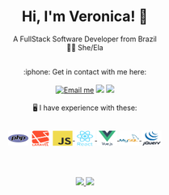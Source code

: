 <div align="center">


<!--
**veronica-silva/veronica-silva** is a ✨ _special_ ✨ repository because its `README.md` (this file) appears on your GitHub profile.

Here are some ideas to get you started:
-->
 # Hi, I'm Veronica! 👋
A FullStack Software Developer from Brazil 
  <br>
 :rainbow_flag:  She/Ela
</div>
<br>

<div style="display: inline_block">

<div style="display: inline_block">
<div align="center">
  :iphone: Get in contact with me here: 
  <div style="display: inline_block"><br>
    <a href="mailto:veronica.lima.silva@uni9.edu.br" target="_blank"><img src="https://img.shields.io/badge/-Gmail-%23333?style=for-the-badge&logo=gmail&logoColor=white" alt="Email me" title="Email me"></a>
    <a href="https://www.linkedin.com/in/veronica-l-silva/" target="_blank"><img src="https://img.shields.io/badge/-LinkedIn-%230077B5?style=for-the-badge&logo=linkedin&logoColor=white" target="_blank"></a> 
    <a href="https://api.whatsapp.com/send?phone=5511977370011" target="_blank"><img src="https://img.shields.io/badge/WhatsApp-25D366?style=for-the-badge&logo=whatsapp&logoColor=white" target="_blank"></a>
    </div>
</div> <br>
  

 
<div align="center"
     <p> 🖥️ I have experience with these: </p>
  <div style="display: inline_block"><br>
   <a href="https://www.linkedin.com/in/veronica-l-silva/" ><img align="center" alt="php" title="php" height="30" width="40" src="https://raw.githubusercontent.com/devicons/devicon/master/icons/php/php-original.svg"></a>
   <a href="https://www.linkedin.com/in/veronica-l-silva/"><img align="center" alt="Laravel" title="Laravel" height="30" width="40" src="https://raw.githubusercontent.com/devicons/devicon/master/icons/laravel/laravel-plain-wordmark.svg"></a>
   <a href="https://www.linkedin.com/in/veronica-l-silva/"> <img align="center" alt="JavaScript" title="JavaScript" height="30" width="40" src="https://raw.githubusercontent.com/devicons/devicon/master/icons/javascript/javascript-original.svg"> </a>
   <a href="https://www.linkedin.com/in/veronica-l-silva/"> <img align="center" alt="react" title="react" height="30" width="40" src="https://github.com/devicons/devicon/blob/v2.15.1/icons/react/react-original-wordmark.svg" />  </a>
   <a href="https://www.linkedin.com/in/veronica-l-silva/"> <img align="center" alt="VueJs" height="30" width="40" src="https://github.com/devicons/devicon/blob/v2.15.1/icons/vuejs/vuejs-original-wordmark.svg" />  </a>
      <a href="https://www.linkedin.com/in/veronica-l-silva/"> <img align="center" alt="MySQL" height="30" width="40" src="https://github.com/devicons/devicon/blob/v2.15.1/icons/mysql/mysql-original-wordmark.svg" />  </a>
    </a>
      <a href="https://www.linkedin.com/in/veronica-l-silva/"> <img align="center" alt="MySQL" height="30" width="40" src="https://github.com/devicons/devicon/blob/v2.15.1/icons/jquery/jquery-original-wordmark.svg" />  </a>
 </div>
 </div>



<br><br>

<div align="center">
    <a href="https://www.linkedin.com/in/veronica-l-silva/">
    <img height="150em" src="https://github-readme-stats.vercel.app/api?username=veronica-silva&show_icons=true&theme=github_dark_dimmed&include_all_commits=true&count_private=true"/>
    <img height="150em" src="https://github-readme-stats.vercel.app/api/top-langs/?username=veronica-silva&layout=compact&langs_count=7&theme=github_dark_dimmed"/>
</div>

  
